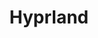 ---
title: Hyprland
description: Wayland tiling window manager
image:

# Badge style
style:
    background: "#FFC0CB"
    color: "#fff"
---